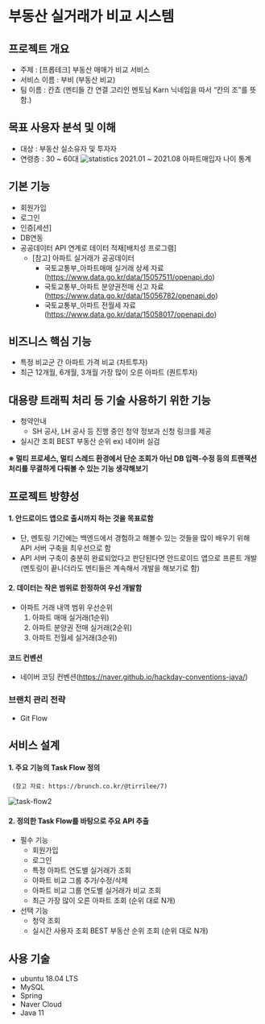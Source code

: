 # 부동산 실거래가 비교 시스템

## 프로젝트 개요
- 주제 : [프롭테크] 부동산 매매가  비교 서비스
- 서비스 이름 : 부비 (부동산 비교)
- 팀 이름 : 칸쵸 (멘티들 간 연결 고리인 멘토님 Karn 닉네임을 따서 “칸의 조”를 뜻함.)

## 목표 사용자 분석 및 이해
- 대상 : 부동산 실소유자 및 투자자
- 연령층 : 30 ~ 60대
![statistics](https://user-images.githubusercontent.com/62507373/138710082-ae6a9e7e-ecd3-4c1d-bf51-591f0a14924f.png)
            2021.01 ~ 2021.08 아파트매입자 나이 통계

## 기본 기능
- 회원가입
- 로그인
- 인증[세션]
- DB연동
- 공공데이터 API 연계로 데이터 적재[배치성 프로그램]
  - [참고] 아파트 실거래가 공공데이터
    - 국토교통부_아파트매매 실거래 상세 자료(https://www.data.go.kr/data/15057511/openapi.do)
    - 국토교통부_아파트 분양권전매 신고 자료(https://www.data.go.kr/data/15056782/openapi.do)
    - 국토교통부_아파트 전월세 자료(https://www.data.go.kr/data/15058017/openapi.do)

## 비즈니스 핵심 기능

- 특정 비교군 간 아파트 가격 비교 (차트투자)
- 최근 12개월, 6개월, 3개월 가장 많이 오른 아파트 (퀀트투자)

## 대용량 트래픽 처리 등 기술 사용하기 위한 기능
- 청약안내
  - SH 공사, LH 공사 등 진행 중인 청약 정보과 신청 링크를 제공
- 실시간 조회 BEST 부동산 순위 ex) 네이버 실검

**※ 멀티 프로세스, 멀티 스레드 환경에서 단순 조회가 아닌 DB 입력-수정 등의 트랜잭션 처리를 무결하게 다뤄볼 수 있는 기능 생각해보기**

## 프로젝트 방향성
#### 1. 안드로이드 앱으로 출시까지 하는 것을 목표로함
- 단, 멘토링 기간에는 백엔드에서 경험하고 해볼수 있는 것들을 많이 배우기 위해 API 서버 구축을 최우선으로 함
- API 서버 구축이 충분히 완료되었다고 판단된다면 안드로이드 앱으로 프론트 개발 (멘토링이 끝나더라도 멘티들은 계속해서 개발을 해보기로 함)
#### 2. 데이터는 작은 범위로 한정하여 우선 개발함
- 아파트 거래 내역 범위 우선순위
  1) 아파트 매매 실거래(1순위) 
  2) 아파트 분양권 전매 실거래(2순위)
  3) 아파트 전월세 실거래(3순위)

#### 코드 컨벤션
- 네이버 코딩 컨벤션(https://naver.github.io/hackday-conventions-java/)

### 브랜치 관리 전략
- Git Flow

## 서비스 설계

#### 1. 주요 기능의 Task Flow 정의
     (참고 자료: https://brunch.co.kr/@tirrilee/7)
![task-flow2](https://user-images.githubusercontent.com/62507373/138710202-2ddbc058-fd69-4819-8aed-60b9136b9ba5.png)


#### 2. 정의한 Task Flow를 바탕으로 주요 API 추출
- 필수 기능
  - 회원가입
  - 로그인
  - 특정 아파트 연도별 실거래가 조회
  - 아파트 비교 그룹 추가/수정/삭제
  - 아파트 비교 그룹 연도별 실거래가 비교 조회
  - 최근 가장 많이 오른 아파트 조회 (순위 대로 N개)
- 선택 기능
  - 청약 조회
  - 실시간 사용자 조회 BEST 부동산 순위 조회 (순위 대로 N개)

## 사용 기술
- ubuntu 18.04 LTS
- MySQL 
- Spring
- Naver Cloud
- Java 11
